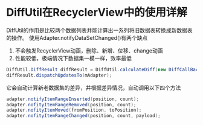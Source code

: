 # DiffUtil在RecyclerView中的使用详解
DiffUtil的作用是比较两个数据列表并能计算出一系列将旧数据表转换成新数据表的操作。
使用Adapter.notifyDataSetChanged()有两个缺点
1. 不会触发RecyclerView动画，删除、新增、位移、change动画
2. 性能较低，极端情况下数据集一模一样，效率最低

```java
DiffUtil.DiffResult diffResult = DiffUtil.calculateDiff(new DiffCallBack(mDatas, newDatas), true);
diffResult.dispatchUpdatesTo(mAdapter);
```

它会自动计算新老数据集的差异，并根据差异情况，自动调用以下四个方法

```java
adapter.notifyItemRangeInserted(position, count);
adapter.nofityItemRangeRemoved(position, count);
adapter.nofityItemMoved(fromPosition, toPosition);
adapter.nofityItemRangeChanged(position, count, payload);
```